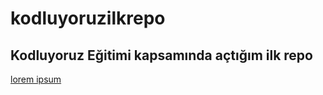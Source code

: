 # kodluyoruzilkrepo

## Kodluyoruz Eğitimi kapsamında açtığım ilk repo

[lorem ipsum](https://google.com)